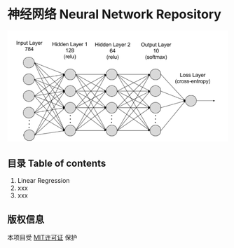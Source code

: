 # 神经网络 Neural Network Repository
![What is Neural Network?](images/nn.png)

## 目录 Table of contents
1. Linear Regression
2. xxx
3. xxx

## 版权信息
本项目受 [MIT许可证](LICENSE) 保护

